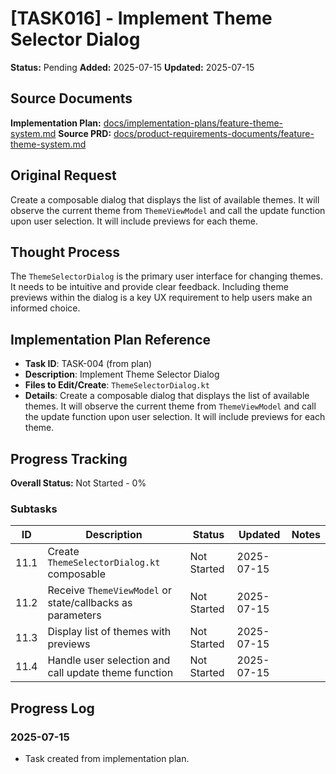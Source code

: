# [TASK016] - Implement Theme Selector Dialog

**Status:** Pending
**Added:** 2025-07-15
**Updated:** 2025-07-15

## Source Documents
**Implementation Plan:** [docs/implementation-plans/feature-theme-system.md](docs/implementation-plans/feature-theme-system.md)
**Source PRD:** [docs/product-requirements-documents/feature-theme-system.md](docs/product-requirements-documents/feature-theme-system.md)

## Original Request
Create a composable dialog that displays the list of available themes. It will observe the current theme from `ThemeViewModel` and call the update function upon user selection. It will include previews for each theme.

## Thought Process
The `ThemeSelectorDialog` is the primary user interface for changing themes. It needs to be intuitive and provide clear feedback. Including theme previews within the dialog is a key UX requirement to help users make an informed choice.

## Implementation Plan Reference
- **Task ID**: TASK-004 (from plan)
- **Description**: Implement Theme Selector Dialog
- **Files to Edit/Create**: `ThemeSelectorDialog.kt`
- **Details**: Create a composable dialog that displays the list of available themes. It will observe the current theme from `ThemeViewModel` and call the update function upon user selection. It will include previews for each theme.

## Progress Tracking

**Overall Status:** Not Started - 0%

### Subtasks
| ID | Description | Status | Updated | Notes |
|----|-------------|--------|---------|-------|
| 11.1 | Create `ThemeSelectorDialog.kt` composable | Not Started | 2025-07-15 | |
| 11.2 | Receive `ThemeViewModel` or state/callbacks as parameters | Not Started | 2025-07-15 | |
| 11.3 | Display list of themes with previews | Not Started | 2025-07-15 | |
| 11.4 | Handle user selection and call update theme function | Not Started | 2025-07-15 | |

## Progress Log
### 2025-07-15
- Task created from implementation plan.
